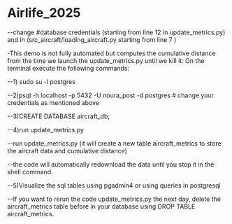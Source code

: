 # Airlife_2025
--change #database credentials (starting from line 12 in update_metrics.py) and in (src_aircraft/loading_aircraft.py starting from line 7 ) 

-This demo is not fully automated but computes the cumulative distance from the time we launch the update_metrics.py until we kill it:
On the terminal execute the following commands:

--1) sudo su -l postgres  

--2)psql -h localhost -p 5432 -U noura_post -d postgres # change your credentials as mentioned above

--3)CREATE DATABASE aircraft_db;

--4)run update_metrics.py


--run update_metrics.py (it will create a new table aircraft_metrics to store the aircraft data and cumulative distance)


--the code will automatically redownload the data until you stop it in the shell command.

--5)Visualize the sql tables using pgadmin4 or using queries in postgresql



--If you want to rerun the code update_metrics.py the next day, delete the aircraft_metrics table before in your database using DROP TABLE aircraft_metrics.

